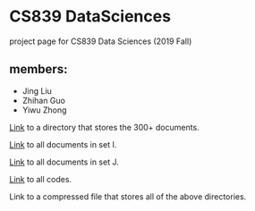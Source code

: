 # CS839 DataSciences
project page for CS839 Data Sciences (2019 Fall)

## members: 
* Jing Liu
* Zhihan Guo
* Yiwu Zhong

 [Link](https://github.com/ScarletGuo/CS839-DataSciences/tree/master/data/all) to a directory that stores the 300+ documents.

 [Link](https://github.com/ScarletGuo/CS839-DataSciences/tree/master/data/labeled/train) to all documents in set I.

 [Link](https://github.com/ScarletGuo/CS839-DataSciences/tree/master/data/labeled/test) to all documents in set J.

 [Link](https://github.com/ScarletGuo/CS839-DataSciences) to all codes.

 Link to a compressed file that stores all of the above directories.

